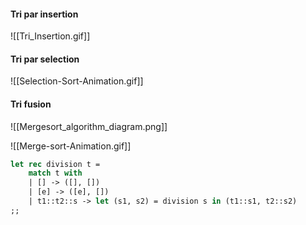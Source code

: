 #### Tri par insertion
![[Tri_Insertion.gif]]

#### Tri par selection
![[Selection-Sort-Animation.gif]]

#### Tri fusion
![[Mergesort_algorithm_diagram.png]]

![[Merge-sort-Animation.gif]]
```OCaml
let rec division t = 
	match t with
	| [] -> ([], [])
	| [e] -> ([e], [])
	| t1::t2::s -> let (s1, s2) = division s in (t1::s1, t2::s2)
;;



```